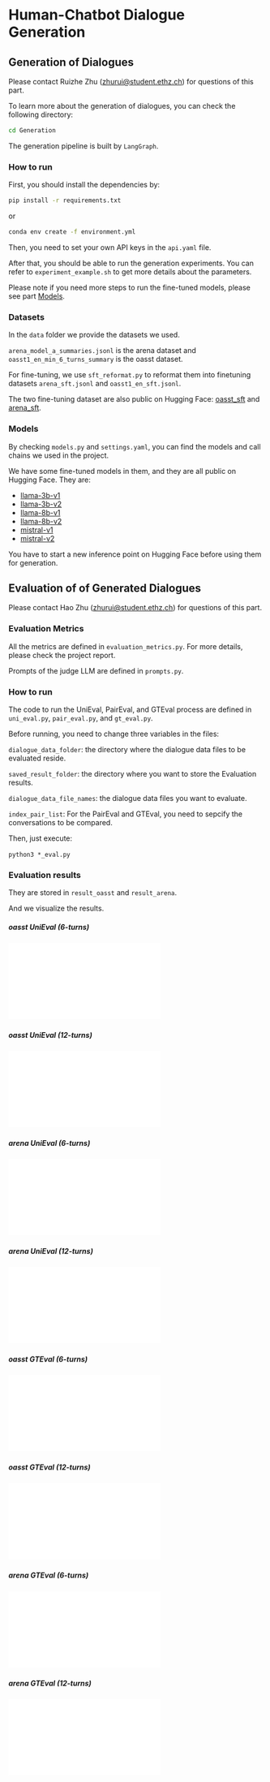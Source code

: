 # Human-Chatbot Dialogue Generation

## Generation of Dialogues
Please contact Ruizhe Zhu (zhurui@student.ethz.ch) for questions of this part.

To learn more about the generation of dialogues, you can check the following directory:
```bash
cd Generation
```

The generation pipeline is built by `LangGraph`.

### How to run
First, you should install the dependencies by:
```bash
pip install -r requirements.txt
```
or 
```bash
conda env create -f environment.yml
```

Then, you need to set your own API keys in the `api.yaml` file.

After that, you should be able to run the generation experiments. You can refer to `experiment_example.sh` to get more details about the parameters.

Please note if you need more steps to run the fine-tuned models, please see part [Models](#Models).

### Datasets
In the `data` folder we provide the datasets we used.

`arena_model_a_summaries.jsonl` is the arena dataset and `oasst1_en_min_6_turns_summary` is the oasst dataset.

For fine-tuning, we use `sft_reformat.py` to reformat them into finetuning datasets `arena_sft.jsonl` and `oasst1_en_sft.jsonl`.

The two fine-tuning dataset are also public on Hugging Face: [oasst_sft](https://huggingface.co/datasets/SyangZhou/oasst_SFT) and [arena_sft](https://huggingface.co/datasets/SyangZhou/arena_SFT).

### Models
By checking `models.py` and `settings.yaml`, you can find the models and call chains we used in the project.

We have some fine-tuned models in them, and they are all public on Hugging Face. They are:
- [llama-3b-v1](https://huggingface.co/SyangZhou/autotrain-l3b-0520-v1)
- [llama-3b-v2](https://huggingface.co/SyangZhou/autotrain-l3b-0520-v2)
- [llama-8b-v1](https://huggingface.co/SyangZhou/autotrain-l8b-0520-v1)
- [llama-8b-v2](https://huggingface.co/SyangZhou/autotrain-l8b-0520-v2)
- [mistral-v1](https://huggingface.co/SyangZhou/autotrain-m-0520-v1)
- [mistral-v2](https://huggingface.co/SyangZhou/autotrain-m-0520-v2)

You have to start a new inference point on Hugging Face before using them for generation.

## Evaluation of of Generated Dialogues
Please contact Hao Zhu (zhurui@student.ethz.ch) for questions of this part.

### Evaluation Metrics
All the metrics are defined in `evaluation_metrics.py`. For more details, please check the project report.

Prompts of the judge LLM are defined in `prompts.py`.  

### How to run
The code to run the UniEval, PairEval, and GTEval process are defined in `uni_eval.py`, `pair_eval.py`, and `gt_eval.py`.  

Before running, you need to change three variables in the files: 

`dialogue_data_folder`: the directory where the dialogue data files to be evaluated reside.

`saved_result_folder`: the directory where you want to store the Evaluation results. 

`dialogue_data_file_names`: the dialogue data files you want to evaluate.

`index_pair_list`: For the PairEval and GTEval, you need to sepcify the conversations to be compared.  

Then, just execute: 

`python3 *_eval.py`

### Evaluation results
They are stored in `result_oasst` and `result_arena`.  

And we visualize the results. 

##### oasst UniEval (6-turns)
![oasst_uni_eval_6 Graph](Evaluation/result_summary_oasst/GPT4o_Evaluator/oasst_uni_eval_6_turns.pdf)

##### oasst UniEval (12-turns)
![oasst_uni_eval_12 Graph](Evaluation/result_summary_oasst/GPT4o_Evaluator/oasst_uni_eval_12_turns.pdf)

##### arena UniEval (6-turns)
![arena_uni_eval_6 Graph](Evaluation/result_summary_arena/GPT4o_Evaluator/arena_uni_eval_6_turns.pdf)

##### arena UniEval (12-turns)
![arena_uni_eval_12 Graph](Evaluation/result_summary_arena/GPT4o_Evaluator/arena_uni_eval_12_turns.pdf)

##### oasst GTEval (6-turns)
![oasst_gt_eval_6 Graph](Evaluation/result_summary_oasst/GPT4o_Evaluator/oasst_gt_eval_6_turns.pdf)

##### oasst GTEval (12-turns)
![oasst_gt_eval_12 Graph](Evaluation/result_summary_oasst/GPT4o_Evaluator/oasst_gt_eval_12_turns.pdf)

##### arena GTEval (6-turns)
![arena_gt_eval_6 Graph](Evaluation/result_summary_arena/GPT4o_Evaluator/arena_gt_eval_6_turns.pdf)

##### arena GTEval (12-turns)
![arena_gt_eval_12 Graph](Evaluation/result_summary_arena/GPT4o_Evaluator/arena_gt_eval_12_turns.pdf)